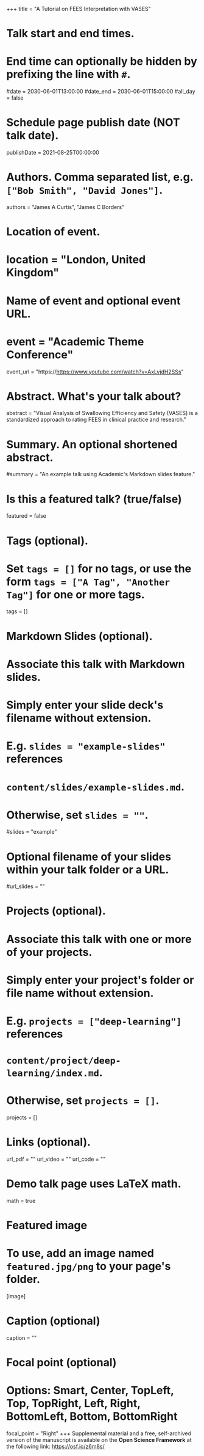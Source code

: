 +++
title = "A Tutorial on FEES Interpretation with VASES"

# Talk start and end times.
#   End time can optionally be hidden by prefixing the line with `#`.
#date = 2030-06-01T13:00:00
#date_end = 2030-06-01T15:00:00
#all_day = false

# Schedule page publish date (NOT talk date).
publishDate = 2021-08-25T00:00:00

# Authors. Comma separated list, e.g. `["Bob Smith", "David Jones"]`.
authors = "James A Curtis", "James C Borders"

# Location of event.
# location = "London, United Kingdom"

# Name of event and optional event URL.
# event = "Academic Theme Conference"
event_url = "https://https://www.youtube.com/watch?v=AxLvjdH2SSs"

# Abstract. What's your talk about?
abstract = "Visual Analysis of Swallowing Efficiency and Safety (VASES) is a standardized approach to rating FEES in clinical practice and research."

# Summary. An optional shortened abstract.
#summary = "An example talk using Academic's Markdown slides feature."

# Is this a featured talk? (true/false)
featured = false

# Tags (optional).
#   Set `tags = []` for no tags, or use the form `tags = ["A Tag", "Another Tag"]` for one or more tags.
tags = []

# Markdown Slides (optional).
#   Associate this talk with Markdown slides.
#   Simply enter your slide deck's filename without extension.
#   E.g. `slides = "example-slides"` references 
#   `content/slides/example-slides.md`.
#   Otherwise, set `slides = ""`.
#slides = "example"

# Optional filename of your slides within your talk folder or a URL.
#url_slides = ""

# Projects (optional).
#   Associate this talk with one or more of your projects.
#   Simply enter your project's folder or file name without extension.
#   E.g. `projects = ["deep-learning"]` references 
#   `content/project/deep-learning/index.md`.
#   Otherwise, set `projects = []`.
projects = []

# Links (optional).
url_pdf = ""
url_video = ""
url_code = ""

# Demo talk page uses LaTeX math.
math = true

# Featured image
# To use, add an image named `featured.jpg/png` to your page's folder. 
[image]
  # Caption (optional)
  caption = ""

  # Focal point (optional)
  # Options: Smart, Center, TopLeft, Top, TopRight, Left, Right, BottomLeft, Bottom, BottomRight
  focal_point = "Right"
+++
Supplemental material and a free, self-archived version of the manuscript is available on the **Open Science Framework** at the following link: https://osf.io/z6m8s/
